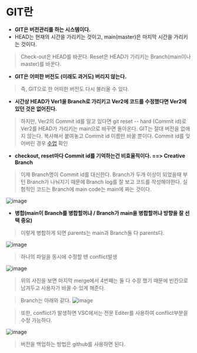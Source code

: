 # GIT란
- **GIT은 버전관리를 하는 시스템이다.**
- HEAD는 현재의 시간을 가리키는 것이고, main(master)은 마지막 시간을 가리키는 것이다.

> Check-out은 HEAD를 바꾼다.
> Reset은 HEAD가 가리키는 Branch(main이나 master)를 바꾼다.

- **GIT은 어떠한 버전도 (미래도 과거도) 버리지 않는다.**
> 즉, GIT으로 한 어떠한 버전도 다시 불러올 수 있다.
- **시간상 HEAD가 Ver1을 Branch로 가리키고 Ver2에 코드를 수정했다면 Ver2에 있던 것은 없어진다.**
> 하지만, Ver2의 Commit id를 알고 있다면
> git reset -- hard {Commit id}로 Ver2를 HEAD가 가리키는 main으로 바꾸면 돌아온다.
> GIT는 절대 버전을 없애지 않는다. 복사해서 붙여놓고 Commit id 이름만 바꿀 뿐이다.
> Commit id를 잊어버린 경우 [수업](https://opentutorials.org/course/2708/15304) 확인

- **checkout, reset마다 Commit id를 기억하는건 비효울적이다. ==> Creative Branch**
> 이제 Branch명이 Commit id를 대신한다.
> Branch가 두개 이상이 되었을때 부턴 Branch가 나눠지기 때문에 Branch log를 잘 보고 코드를 작성해야한다.
> 실험적인 코드는 Branch에 main code는 main에 짜는 것이다.

![image](https://github.com/jmlee99/KT_aivle/assets/98507134/97bdd48e-99ab-42b4-9382-9f35c98fd93f)


- **병합(main이 Branch를 병합할꺼냐 / Branch가 main을 병합할꺼냐 방향을 잘 선택 중요)**
> 이렇게 병합하게 되면 parents는 main과 Branch둘 다 parents다.

![image](https://github.com/jmlee99/KT_aivle/assets/98507134/a3049579-2878-4d52-9a51-165b68144b2f)


> 하나의 파일을 동시에 수정할 떈 conflict발생

![image](https://github.com/jmlee99/KT_aivle/assets/98507134/2592429c-4363-48de-b00a-dbf500360401)


> 위의 사진을 보면 마지막 merge에서 4번째는 둘 다 수정 했기 때문에 빈칸으로 남겨두고 사용자가 바꿀 수 있게 해준다.

> Branch는 아래와 같다.
![image](https://github.com/jmlee99/KT_aivle/assets/98507134/dc264119-b5f2-4603-b93b-cdf2b26b9e4f)

> 또한, conflict가 발생하면 VSC에서는 전문 Editer를 사용하여 conflict부분을 수정 가능하다.


![image](https://github.com/jmlee99/KT_aivle/assets/98507134/e695d203-ee11-4026-a950-6829ed030823)

> 버전을 백업하는 방법은 github를 사용하면 된다.
